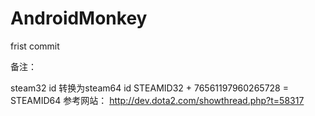 # AndroidMonkey
frist commit

备注：

steam32 id  转换为steam64 id
STEAMID32 + 76561197960265728 = STEAMID64
参考网站：
http://dev.dota2.com/showthread.php?t=58317
